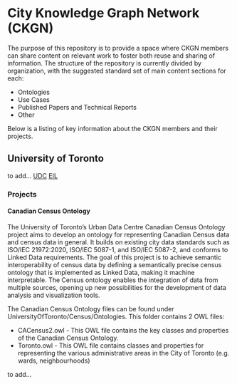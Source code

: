 # City Knowledge Graph Network (CKGN)

The purpose of this repository is to provide a space where CKGN members can share content on relevant work to foster both reuse and sharing of information.
The structure of the repository is currently divided by organization, with the suggested standard set of main content sections for each:
* Ontologies
* Use Cases
* Published Papers and Technical Reports
* Other

Below is a listing of key information about the CKGN members and their projects.

## University of Toronto 
to add...
[UDC](https://www.schoolofcities.utoronto.ca/urban-data-centre)
[EIL](http://ontology.eil.utoronto.ca/)

### Projects
#### Canadian Census Ontology
The University of Toronto’s Urban Data Centre Canadian Census Ontology project aims to develop an ontology for representing Canadian Census data and census data in general. It builds on existing city data standards such as ISO/IEC 21972:2020, ISO/IEC 5087-1, and ISO/IEC 5087-2, and conforms to Linked Data requirements.  The goal of this project is to achieve semantic interoperability of census data by defining a semantically precise census ontology that is implemented as Linked Data, making it machine interpretable. The Census ontology enables the integration of data from multiple sources, opening up new possibilities for the development of data analysis and visualization tools.

The Canadian Census Ontology files can be found under UniversityOfToronto/Census/Ontologies.  This folder contains 2 OWL files:
* CACensus2.owl - This OWL file contains the key classes and properties of the Canadian Census Ontology.
* Toronto.owl - This OWL file contains classes and properties for representing the various administrative areas in the City of Toronto (e.g. wards, neighbourhoods)

to add...
